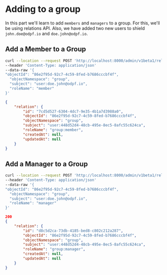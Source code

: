 # Adding to a group

In this part we'll learn to add `members` and `managers` to a group. For this, we'll be using relations API. Also, we have added two new users to shield `john.doe@odpf.io` and  `doe.john@odpf.io`.

## Add a Member to a Group

```sh
curl --location --request POST 'http://localhost:8000/admin/v1beta1/relations'
--header 'Content-Type: application/json'
--data-raw '{
"objectId": "86e2f95d-92c7-4c59-8fed-b7686cccbf4f",
  "objectNamespace": "group",
  "subject": "user:doe.john@odpf.io",
  "roleName": "member"
}'
```

```json
{
    "relation": {
        "id": "7cd5d527-6304-4dc7-9e35-4b1a7d3988a0",
        "objectId": "86e2f95d-92c7-4c59-8fed-b7686cccbf4f",
        "objectNamespace": "group",
        "subject": "user:448d52d4-48cb-495e-8ec5-8afc55c624ca",
        "roleName": "group:member",
        "createdAt": null,
        "updatedAt": null
    }
}
```

## Add a Manager to a Group

```sh
curl --location --request POST 'http://localhost:8000/admin/v1beta1/relations'
--header 'Content-Type: application/json'
--data-raw '{
"objectId": "86e2f95d-92c7-4c59-8fed-b7686cccbf4f",
  "objectNamespace": "group",
  "subject": "user:doe.john@odpf.io",
  "roleName": "manager"
}'
```

```json
200
{
    "relation": {
        "id": "d8c5d2ca-73db-4185-bed8-c802c212a287",
        "objectId": "86e2f95d-92c7-4c59-8fed-b7686cccbf4f",
        "objectNamespace": "group",
        "subject": "user:448d52d4-48cb-495e-8ec5-8afc55c624ca",
        "roleName": "group:manager",
        "createdAt": null,
        "updatedAt": null
    }
}
```